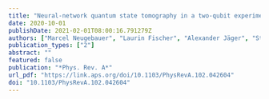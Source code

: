 ```yaml
---
title: "Neural-network quantum state tomography in a two-qubit experiment"
date: 2020-10-01
publishDate: 2021-02-01T08:00:16.791279Z
authors: ["Marcel Neugebauer", "Laurin Fischer", "Alexander Jäger", "Stefanie Czischek", "Selim Jochim", "Matthias Weidemüller", "Martin Gärttner"]
publication_types: ["2"]
abstract: ""
featured: false
publication: "*Phys. Rev. A*"
url_pdf: "https://link.aps.org/doi/10.1103/PhysRevA.102.042604"
doi: "10.1103/PhysRevA.102.042604"
---
```


